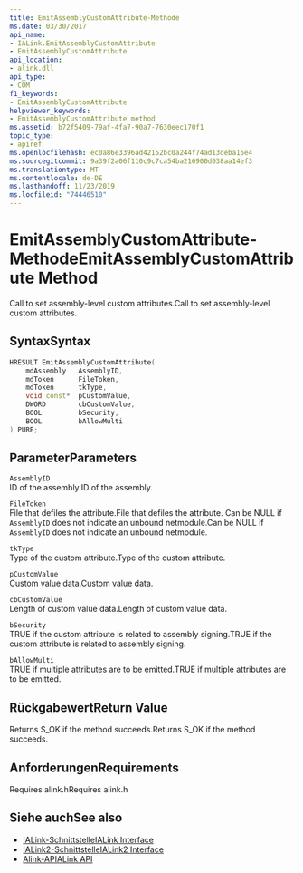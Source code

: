 ```yaml
---
title: EmitAssemblyCustomAttribute-Methode
ms.date: 03/30/2017
api_name:
- IALink.EmitAssemblyCustomAttribute
- EmitAssemblyCustomAttribute
api_location:
- alink.dll
api_type:
- COM
f1_keywords:
- EmitAssemblyCustomAttribute
helpviewer_keywords:
- EmitAssemblyCustomAttribute method
ms.assetid: b72f5409-79af-4fa7-90a7-7630eec170f1
topic_type:
- apiref
ms.openlocfilehash: ec0a86e3396ad42152bc0a244f74ad13deba16e4
ms.sourcegitcommit: 9a39f2a06f110c9c7ca54ba216900d038aa14ef3
ms.translationtype: MT
ms.contentlocale: de-DE
ms.lasthandoff: 11/23/2019
ms.locfileid: "74446510"
---
```

# <a name="emitassemblycustomattribute-method"></a><span data-ttu-id="09ece-102">EmitAssemblyCustomAttribute-Methode</span><span class="sxs-lookup"><span data-stu-id="09ece-102">EmitAssemblyCustomAttribute Method</span></span>
<span data-ttu-id="09ece-103">Call to set assembly-level custom attributes.</span><span class="sxs-lookup"><span data-stu-id="09ece-103">Call to set assembly-level custom attributes.</span></span>  
  
## <a name="syntax"></a><span data-ttu-id="09ece-104">Syntax</span><span class="sxs-lookup"><span data-stu-id="09ece-104">Syntax</span></span>  
  
```cpp  
HRESULT EmitAssemblyCustomAttribute(  
    mdAssembly   AssemblyID,  
    mdToken      FileToken,  
    mdToken      tkType,  
    void const*  pCustomValue,  
    DWORD        cbCustomValue,  
    BOOL         bSecurity,  
    BOOL         bAllowMulti  
) PURE;  
```  
  
## <a name="parameters"></a><span data-ttu-id="09ece-105">Parameter</span><span class="sxs-lookup"><span data-stu-id="09ece-105">Parameters</span></span>  
 `AssemblyID`  
 <span data-ttu-id="09ece-106">ID of the assembly.</span><span class="sxs-lookup"><span data-stu-id="09ece-106">ID of the assembly.</span></span>  
  
 `FileToken`  
 <span data-ttu-id="09ece-107">File that defiles the attribute.</span><span class="sxs-lookup"><span data-stu-id="09ece-107">File that defiles the attribute.</span></span> <span data-ttu-id="09ece-108">Can be NULL if `AssemblyID` does not indicate an unbound netmodule.</span><span class="sxs-lookup"><span data-stu-id="09ece-108">Can be NULL if `AssemblyID` does not indicate an unbound netmodule.</span></span>  
  
 `tkType`  
 <span data-ttu-id="09ece-109">Type of the custom attribute.</span><span class="sxs-lookup"><span data-stu-id="09ece-109">Type of the custom attribute.</span></span>  
  
 `pCustomValue`  
 <span data-ttu-id="09ece-110">Custom value data.</span><span class="sxs-lookup"><span data-stu-id="09ece-110">Custom value data.</span></span>  
  
 `cbCustomValue`  
 <span data-ttu-id="09ece-111">Length of custom value data.</span><span class="sxs-lookup"><span data-stu-id="09ece-111">Length of custom value data.</span></span>  
  
 `bSecurity`  
 <span data-ttu-id="09ece-112">TRUE if the custom attribute is related to assembly signing.</span><span class="sxs-lookup"><span data-stu-id="09ece-112">TRUE if the custom attribute is related to assembly signing.</span></span>  
  
 `bAllowMulti`  
 <span data-ttu-id="09ece-113">TRUE if multiple attributes are to be emitted.</span><span class="sxs-lookup"><span data-stu-id="09ece-113">TRUE if multiple attributes are to be emitted.</span></span>  
  
## <a name="return-value"></a><span data-ttu-id="09ece-114">Rückgabewert</span><span class="sxs-lookup"><span data-stu-id="09ece-114">Return Value</span></span>  
 <span data-ttu-id="09ece-115">Returns S_OK if the method succeeds.</span><span class="sxs-lookup"><span data-stu-id="09ece-115">Returns S_OK if the method succeeds.</span></span>  
  
## <a name="requirements"></a><span data-ttu-id="09ece-116">Anforderungen</span><span class="sxs-lookup"><span data-stu-id="09ece-116">Requirements</span></span>  
 <span data-ttu-id="09ece-117">Requires alink.h</span><span class="sxs-lookup"><span data-stu-id="09ece-117">Requires alink.h</span></span>  
  
## <a name="see-also"></a><span data-ttu-id="09ece-118">Siehe auch</span><span class="sxs-lookup"><span data-stu-id="09ece-118">See also</span></span>

- [<span data-ttu-id="09ece-119">IALink-Schnittstelle</span><span class="sxs-lookup"><span data-stu-id="09ece-119">IALink Interface</span></span>](ialink-interface.md)
- [<span data-ttu-id="09ece-120">IALink2-Schnittstelle</span><span class="sxs-lookup"><span data-stu-id="09ece-120">IALink2 Interface</span></span>](ialink2-interface.md)
- [<span data-ttu-id="09ece-121">Alink-API</span><span class="sxs-lookup"><span data-stu-id="09ece-121">ALink API</span></span>](index.md)
